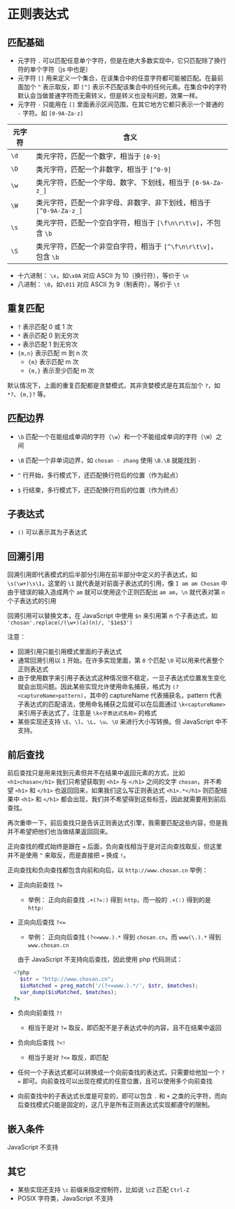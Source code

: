 # 正则表达式

## 匹配基础

- 元字符 `.` 可以匹配任意单个字符，但是在绝大多数实现中，它只匹配除了换行符的单个字符（js 中也是）
- 元字符 `[]` 用来定义一个集合，在该集合中的任意字符都可能被匹配。在最前面加个 `^` 表示取反，即 `[^]` 表示不匹配该集合中的任何元素。在集合中的字符默认会当做普通字符而无需转义，但是转义也没有问题，效果一样。
- 元字符 `-` 只能用在 `[]` 里面表示区间范围，在其它地方它都只表示一个普通的 `-` 字符。如 `[0-9A-Za-z]`

| 元字符 | 含义                                                               |
| ------ | ------------------------------------------------------------------ |
| `\d`   | 类元字符，匹配一个数字，相当于 `[0-9]`                             |
| `\D`   | 类元字符，匹配一个非数字，相当于 `[^0-9]`                          |
| `\w`   | 类元字符，匹配一个字母、数字、下划线，相当于 `[0-9A-Za-z_]`        |
| `\W`   | 类元字符，匹配一个非字母、非数字、非下划线，相当于 `[^0-9A-Za-z_]` |
| `\s`   | 类元字符，匹配一个空白字符，相当于 `[\f\n\r\t\v]`，不包含 `\b`     |
| `\S`   | 类元字符，匹配一个非空白字符，相当于 `[^\f\n\r\t\v]`，包含 `\b`    |

- 十六进制： `\x`，如`\x0A` 对应 ASCII 为 10（换行符），等价于 `\n`
- 八进制： `\0`，如`\011` 对应 ASCII 为 9（制表符），等价于 `\t`

## 重复匹配

- `?` 表示匹配 0 或 1 次
- `*` 表示匹配 0 到无穷次
- `+` 表示匹配 1 到无穷次
- `{m,n}` 表示匹配 m 到 n 次
  - `{m}` 表示匹配 m 次
  - `{m,}` 表示至少匹配 m 次

默认情况下，上面的重复匹配都是贪婪模式，其非贪婪模式是在其后加个 `?`，如 `*?`、`{m,}?` 等。

## 匹配边界

- `\b` 匹配一个在能组成单词的字符（`\w`）和一个不能组成单词的字符（`\W`）之间
- `\B` 匹配一个非单词边界，如 `chosan - zhang` 使用 `\B.\B` 就能找到 `-`

- `^` 行开始，多行模式下，还匹配换行符后的位置（作为起点）
- `$` 行结束，多行模式下，还匹配换行符后的位置（作为终点）

## 子表达式

- `()` 可以表示其为子表达式

## 回溯引用

回溯引用即代表模式的后半部分引用在前半部分中定义的子表达式，如 `\s(\w+)\s\1`，这里的 `\1` 就代表是对前面子表达式的引用，像 `I am am Chosan` 中由于错误的输入造成两个 `am` 就可以使用这个正则匹配出 `am am`，`\n` 就代表对第 `n` 个子表达式的引用

回溯引用可以替换文本，在 JavaScript 中使用 `$n` 来引用第 n 个子表达式，如 `'chosan'.replace(/(\w+)(a)(n)/, '$1e$3')`

注意：

- 回溯引用只能引用模式里面的子表达式
- 通常回溯引用以 `1` 开始。在许多实现里面，第 `0` 个匹配 `\0` 可以用来代表整个正则表达式
- 由于使用数字来引用子表达式这种情况很不稳定，一旦子表达式位置发生变化就会出现问题。因此某些实现允许使用命名捕获，格式为 `(?<captureName>pattern)`，其中的 captureName 代表捕获名，pattern 代表子表达式的匹配语法，使用命名捕获之后就可以在后面通过 `\k<captureName>` 来引用子表达式了，注意是 `\k<子表达式名称>` 的格式
- 某些实现还支持 `\E`、`\l`、`\L`、`\u`、`\U` 来进行大小写转换。但 JavaScript 中不支持。

## 前后查找

前后查找只是用来找到元素但并不在结果中返回元素的方式，比如 `<h1>chosan</h1>` 我们只希望获取到 `<h1>` 与 `</h1>` 之间的文字 `chosan`，并不希望 `<h1>` 和 `</h1>` 也返回回来，如果我们这么写正则表达式 `<h1>.*</h1>` 则匹配结果中 `<h1>` 和 `</h1>` 都会出现，我们并不希望得到这些标签，因此就需要用到前后查找。

再次重申一下，前后查找只是告诉正则表达式引擎，我需要匹配这些内容，但是我并不希望把他们也当做结果返回回来。

正向查找的模式始终是跟在 `=` 后面，负向查找相当于是对正向查找取反，但这里并不是使用 `^` 来取反，而是直接把 `=` 换成 `!`。

正向查找和负向查找都包含向前和向后，以 `http://www.chosan.cn` 举例：

- 正向向前查找 `?=`
  - 举例： 正向向前查找 `.+(?=:)` 得到 `http`，而一般的 `.+(:)` 得到的是 `http:`
- 正向向后查找 `?<=`

  - 举例： 正向向后查找 `(?<=www.).*` 得到 `chosan.cn`，而 `www(\.).*` 得到 `www.chosan.cn`

  由于 JavaScript 不支持向后查找，因此使用 php 代码测试：

```php
  <?php
    $str = "http://www.chosan.cn";
    $isMatched = preg_match('/(?<=www.).*/', $str, $matches);
    var_dump($isMatched, $matches);
  ?>
```

- 负向向前查找 `?!`
  - 相当于是对 `?=` 取反，即匹配不是子表达式中的内容，且不在结果中返回
- 负向向后查找 `?<!`

  - 相当于是对 `?<=` 取反，即匹配

- 任何一个子表达式都可以转换成一个向前查找的表达式，只需要给他加一个 `?=` 即可。向前查找可以出现在模式的任意位置，且可以使用多个向前查找
- 向前查找中的子表达式长度是可变的，即可以包含 `.` 和 `+` 之类的元字符，而向后查找模式只能是固定的，这几乎是所有正则表达式实现都遵守的限制。

## 嵌入条件

JavaScript 不支持

## 其它

- 某些实现还支持 `\c` 前缀来指定控制符，比如说 `\cZ` 匹配 `Ctrl-Z`
- POSIX 字符类，JavaScript 不支持
